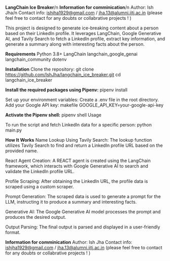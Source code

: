 **LangChain Ice Breaker**/n
**Information for comminication**/n
Author: Ish Jha/n
Contact info: ishjha1929@gmail.com / jha.13@alumni.iitj.ac.in (please feel free to contact for any doubts or collabrative projects !  )

This project is designed to generate ice-breaking content about a person based on their LinkedIn profile. It leverages LangChain, Google Generative AI, and Tavily Search to fetch a LinkedIn profile, 
extract key information, and generate a summary along with interesting facts about the person.

**Requirements**
Python 3.8+
LangChain
langchain_google_genai
langchain_community
dotenv

**Installation**
Clone the repository:
git clone https://github.com/IshJha/langchain_ice_breaker.git
cd langchain_ice_breaker


**Install the required packages using Pipenv:**
pipenv install

Set up your environment variables:
Create a .env file in the root directory.
Add your Google API key:
makefile
GOOGLE_API_KEY=your-google-api-key

**Activate the Pipenv shell:**
pipenv shell
Usage

To run the script and fetch LinkedIn data for a specific person:
python main.py

**How It Works**
Name Lookup Using Tavily Search: The lookup function utilizes Tavily Search to find and return a LinkedIn profile URL based on the provided name.

React Agent Creation: A REACT agent is created using the LangChain framework, which interacts with Google Generative AI to search and validate the LinkedIn profile URL.

Profile Scraping: After obtaining the LinkedIn URL, the profile data is scraped using a custom scraper.

Prompt Generation: The scraped data is used to generate a prompt for the LLM, instructing it to produce a summary and interesting facts.

Generative AI: The Google Generative AI model processes the prompt and produces the desired output.

Output Parsing: The final output is parsed and displayed in a user-friendly format.

**Information for comminication**
Author: Ish Jha
Contact info: ishjha1929@gmail.com / jha.13@alumni.iitj.ac.in (please feel free to contact for any doubts or collabrative projects ! )
